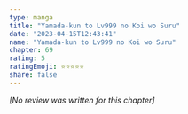 ```yaml
---
type: manga
title: "Yamada-kun to Lv999 no Koi wo Suru"
date: "2023-04-15T12:43:41"
name: "Yamada-kun to Lv999 no Koi wo Suru"
chapter: 69
rating: 5
ratingEmoji: ⭐️⭐️⭐️⭐️⭐️
share: false
---
```


*[No review was written for this chapter]*
